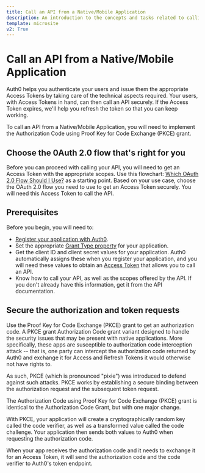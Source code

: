```yaml
---
title: Call an API from a Native/Mobile Application
description: An introduction to the concepts and tasks related to calling an API from a native/mobile application. 
template: microsite
v2: True
---
```


# Call an API from a Native/Mobile Application

Auth0 helps you authenticate your users and issue them the appropriate Access Tokens by taking care of the technical aspects required. Your users, with Access Tokens in hand, can then call an API securely. If the Access Token expires, we'll help you refresh the token so that you can keep working.

To call an API from a Native/Mobile Application, you will need to implement the Authorization Code using Proof Key for Code Exchange (PKCE) grant.

## Choose the 0Auth 2.0 flow that's right for you

Before you can proceed with calling your API, you will need to get an Access Token with the appropriate scopes. Use this flowchart: [Which OAuth 2.0 Flow Should I Use?](/api-auth/which-oauth-flow-to-use) as a starting point. Based on your use case, choose the OAuth 2.0 flow you need to use to get an Access Token securely. You will need this Access Token to call the API.

## Prerequisites

Before you begin, you will need to:

- [Register your application with Auth0](/applications/webapps). 
- Set the appropriate [Grant Type property](/applications/application-grant-types) for your application.
- Get the client ID and client secret values for your application. Auth0 automatically assigns these when you register your application, and you will need these values to obtain an [Access Token](/tokens/overview-access-tokens) that allows you to call an API.
- Know how to call your API, as well as the scopes offered by the API. If you don't already have this information, get it from the API documentation.

## Secure the authorization and token requests

Use the Proof Key for Code Exchange (PKCE) grant to get an authorization code. A PKCE grant Authorization Code grant variant designed to handle the security issues that may be present with native applications. More specifically, these apps are susceptible to authorization code interception attack -- that is, one party can intercept the authorization code returned by Auth0 and exchange it for Access and Refresh Tokens it would otherwise not have rights to.

As such, PKCE (which is pronounced "pixie") was introduced to defend against such attacks. PKCE works by establishing a secure binding between the authorization request and the subsequent token request.

The Authorization Code using Proof Key for Code Exchange (PKCE) grant is identical to the Authorization Code Grant, but with one major change.

With PKCE, your application will create a cryptographically random key called the code verifier, as well as a transformed value called the code challenge. Your application then sends both values to Auth0 when requesting the authorization code.

When your app receives the authorization code and it needs to exchange it for an Access Token, it will send the authorization code and the code verifier to Auth0's token endpoint.

